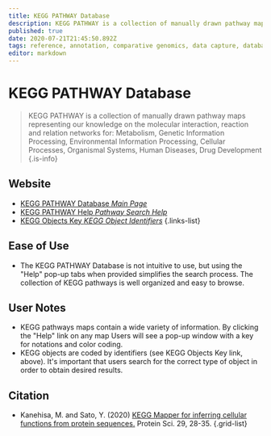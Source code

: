 ```yaml
---
title: KEGG PATHWAY Database
description: KEGG PATHWAY is a collection of manually drawn pathway maps representing our knowledge on molecular interaction, reaction and relation networks.
published: true
date: 2020-07-21T21:45:50.892Z
tags: reference, annotation, comparative genomics, data capture, database, metabolism, gene, browser, mapping, metabolic pathways, curated, model
editor: markdown
---
```


# KEGG PATHWAY Database

> KEGG PATHWAY is a collection of manually drawn pathway maps representing our knowledge on the molecular interaction, reaction and relation networks for: Metabolism, Genetic Information Processing, Environmental Information Processing, Cellular Processes, Organismal Systems, Human Diseases, Drug Development
{.is-info}



## Website

- [KEGG PATHWAY Database *Main Page*](https://www.kegg.jp/kegg/pathway.html)
- [KEGG PATHWAY Help *Pathway Search Help*](https://www.kegg.jp/kegg/document/help_pathway_search.html)
- [KEGG Objects Key *KEGG Object Identifiers*](https://www.kegg.jp/kegg/kegg3.html)
{.links-list}

## Ease of Use

- The KEGG PATHWAY Database is not intuitive to use, but using the "Help" pop-up tabs when provided simplifies the search process.  The collection of KEGG pathways is well organized and easy to browse. 

## User Notes

- KEGG pathways maps contain a wide variety of information.  By clicking the "Help" link on any map Users will see a pop-up window with a key for notations and color coding. 
- KEGG objects are coded by identifiers (see KEGG Objects Key link, above).  It's important that users search for the correct type of object in order to obtain desired results. 

## Citation

- Kanehisa, M. and Sato, Y. (2020) [KEGG Mapper for inferring cellular functions from protein sequences.](https://onlinelibrary.wiley.com/doi/full/10.1002/pro.3711) Protein Sci. 29, 28-35.
{.grid-list}